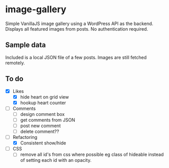# image-gallery
Simple VanillaJS image gallery using a WordPress API as the backend.
Displays all featured images from posts. No authentication required.

## Sample data
Included is a local JSON file of a few posts.
Images are still fetched remotely.

## To do
- [x] Likes
  - [x] hide heart on grid view
  - [x] hookup heart counter
- [ ] Comments
  - [ ] design comment box
  - [ ] get comments from JSON
  - [ ] post new comment
  - [ ] delete comment??
- [ ] Refactoring
  - [x] Consistent show/hide
- [ ] CSS
  - [ ] remove all id's from css where possible eg class of hideable instead of setting each id with an opacity.
